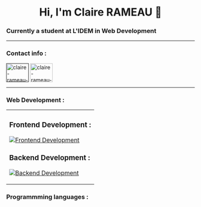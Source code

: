 <body>
	<h1 align="center">Hi, I'm Claire RAMEAU 👋</h1>
	<h3>Currently a student at L'IDEM in Web Development</h3>
	<hr>
	<h3 align="left">Contact info :</h3>
	<p align="left">
		<a href="" target="blank"
		><img
			align="center"
			src="https://skillicons.dev/icons?i=linkedin"
			alt="claire-rameau-linkedin"
			height="50"
			width="60"
		/></a>
		<a href="mailto:rameau.claire.cr@gmail.com" target="blank"
		><img
			align="center"
			src="https://skillicons.dev/icons?i=gmail"
			alt="claire-rameau-email"
			height="50"
			width="60"
		/></a>
	</p>
	<hr>
	<h3>Web Development :</h3>
	<table>
              <td>
                  <div class="skills-section">
                      <h3 align="left">Frontend Development :</h3>
                      <p align="left">
                          <a href="https://skillicons.dev">
                              <img src="https://skillicons.dev/icons?i=html,css,javascript" alt="Frontend Development"/>
                          </a>
                      </p>
                  </div>
                  <div class="skills-section">
                      <h3 align="left">Backend Development :</h3>
                      <p align="left">
                          <a href="https://skillicons.dev">
                              <img src="https://skillicons.dev/icons?i=php" alt="Backend Development"/>
                          </a>
                      </p>
                  </div>
              </td>
      </table>   
	<h3>Programmming languages :</h3>
</body>
